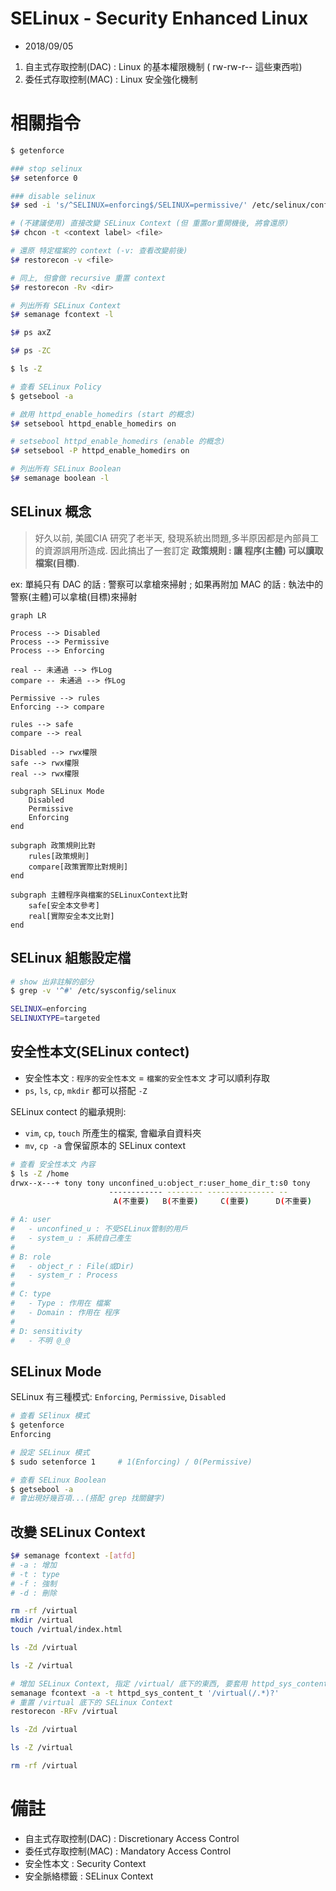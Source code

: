# SELinux - Security Enhanced Linux

- 2018/09/05

1. 自主式存取控制(DAC) : Linux 的基本權限機制 ( rw-rw-r--  這些東西啦)
2. 委任式存取控制(MAC) : Linux 安全強化機制


# 相關指令

```sh
$ getenforce

### stop selinux
$# setenforce 0

### disable selinux
$# sed -i 's/^SELINUX=enforcing$/SELINUX=permissive/' /etc/selinux/config

# (不建議使用) 直接改變 SELinux Context (但 重置or重開機後, 將會還原)
$# chcon -t <context label> <file>

# 還原 特定檔案的 context (-v: 查看改變前後)
$# restorecon -v <file>

# 同上, 但會做 recursive 重置 context
$# restorecon -Rv <dir>

# 列出所有 SELinux Context
$# semanage fcontext -l

$# ps axZ

$# ps -ZC

$ ls -Z

# 查看 SELinux Policy
$ getsebool -a

# 啟用 httpd_enable_homedirs (start 的概念)
$# setsebool httpd_enable_homedirs on

# setsebool httpd_enable_homedirs (enable 的概念)
$# setsebool -P httpd_enable_homedirs on

# 列出所有 SELinux Boolean
$# semanage boolean -l
```


## SELinux 概念

> 好久以前, 美國CIA 研究了老半天, 發現系統出問題,多半原因都是內部員工的資源誤用所造成. 因此搞出了一套訂定 **政策規則 : 讓 程序(主體) 可以讀取 檔案(目標)**. 

ex: 單純只有 DAC 的話 : 警察可以拿槍來掃射 ; 如果再附加 MAC 的話 : 執法中的警察(主體)可以拿槍(目標)來掃射

```mermaid
graph LR

Process --> Disabled
Process --> Permissive
Process --> Enforcing

real -- 未通過 --> 作Log
compare -- 未通過 --> 作Log

Permissive --> rules
Enforcing --> compare

rules --> safe
compare --> real

Disabled --> rwx權限
safe --> rwx權限
real --> rwx權限

subgraph SELinux Mode
    Disabled
    Permissive
    Enforcing
end

subgraph 政策規則比對
    rules[政策規則]
    compare[政策實際比對規則]
end

subgraph 主體程序與檔案的SELinuxContext比對
    safe[安全本文參考]
    real[實際安全本文比對]
end
```


## SELinux 組態設定檔

```sh
# show 出非註解的部分
$ grep -v '^#' /etc/sysconfig/selinux 

SELINUX=enforcing
SELINUXTYPE=targeted
```


## 安全性本文(SELinux contect)

- 安全性本文 : `程序的安全性本文` = `檔案的安全性本文` 才可以順利存取
- `ps`, `ls`, `cp`, `mkdir` 都可以搭配 `-Z`

SELinux contect 的繼承規則:
- `vim`, `cp`, `touch` 所產生的檔案, 會繼承自資料夾
- `mv`, `cp -a` 會保留原本的 SELinux context

```sh
# 查看 安全性本文 內容
$ ls -Z /home
drwx--x---+ tony tony unconfined_u:object_r:user_home_dir_t:s0 tony
                      ------------ -------- --------------- --
                       A(不重要)   B(不重要)     C(重要)      D(不重要)

# A: user
#   - unconfined_u : 不受SELinux管制的用戶
#   - system_u : 系統自己產生
#
# B: role
#   - object_r : File(或Dir)
#   - system_r : Process
#
# C: type
#   - Type : 作用在 檔案
#   - Domain : 作用在 程序
#
# D: sensitivity
#   - 不明 @_@
```


## SELinux Mode

SELinux 有三種模式: `Enforcing`, `Permissive`, `Disabled`

```sh
# 查看 SElinux 模式
$ getenforce
Enforcing

# 設定 SELinux 模式
$ sudo setenforce 1     # 1(Enforcing) / 0(Permissive)

# 查看 SELinux Boolean
$ getsebool -a
# 會出現好幾百項...(搭配 grep 找關鍵字)
```


## 改變 SELinux Context

```sh
$# semanage fcontext -[atfd]
# -a : 增加
# -t : type
# -f : 強制
# -d : 刪除

rm -rf /virtual
mkdir /virtual
touch /virtual/index.html

ls -Zd /virtual

ls -Z /virtual

# 增加 SELinux Context, 指定 /virtual/ 底下的東西, 要套用 httpd_sys_content_t
semanage fcontext -a -t httpd_sys_content_t '/virtual(/.*)?'
# 重置 /virtual 底下的 SELinux Context
restorecon -RFv /virtual

ls -Zd /virtual

ls -Z /virtual

rm -rf /virtual

```


# 備註

- 自主式存取控制(DAC) : Discretionary Access Control
- 委任式存取控制(MAC) : Mandatory Access Control
- 安全性本文 : Security Context
- 安全脈絡標籤 : SELinux Context
